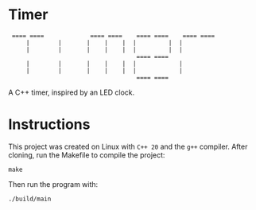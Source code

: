 # Timer

```
 ==== ====             ==== ====    ==== ====    ==== ====
     |        |       |    |    |  |         |  |         
     |        |       |    |    |  |         |  |         
                                    ==== ====             
     |        |       |    |    |  |            |         
     |        |       |    |    |  |            |         
                                    ==== ====             
 ```

A C++ timer, inspired by an LED clock.

# Instructions
This project was created on Linux with `C++ 20` and the `g++` compiler. After cloning, run the Makefile to compile the project:
```shell
make
```

Then run the program with:
```shell
./build/main
```
